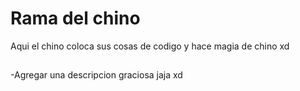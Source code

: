 # Rama del chino
Aqui el chino coloca sus cosas de codigo y hace magia de chino xd
##
-Agregar una descripcion graciosa jaja xd